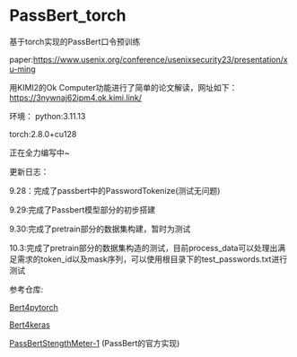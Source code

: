 # PassBert_torch
基于torch实现的PassBert口令预训练

paper:https://www.usenix.org/conference/usenixsecurity23/presentation/xu-ming

用KIMI2的Ok Computer功能进行了简单的论文解读，网址如下：https://3nywnaj62ipm4.ok.kimi.link/

环境：
python:3.11.13

torch:2.8.0+cu128

正在全力编写中~

更新日志：

9.28：完成了passbert中的PasswordTokenize(测试无问题)

9.29:完成了Passbert模型部分的初步搭建

9.30:完成了pretrain部分的数据集构建，暂时为测试

10.3:完成了pretrain部分的数据集构造的测试，目前process_data可以处理出满足需求的token_id以及mask序列，可以使用根目录下的test_passwords.txt进行测试

参考仓库:

[Bert4pytorch](https://github.com/MuQiuJun-AI/bert4pytorch/)

[Bert4keras](https://github.com/bojone/bert4keras/)

[PassBertStengthMeter-1](https://github.com/Ming-Xu-research/PassBertStrengthMeter-1) (PassBert的官方实现)